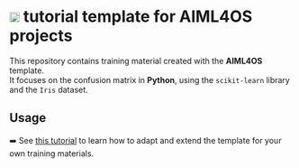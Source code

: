 # <img height="18" width="18" src="https://cdn.simpleicons.org/python/00ccff99" /> tutorial template for AIML4OS projects

This repository contains training material created with the **AIML4OS** template.  
It focuses on the confusion matrix in **Python**, using the `scikit-learn` library and the `Iris` dataset.  

## Usage

➡️ See [this tutorial](https://inseefrlab.github.io/formation-starting-pack/) to learn how to adapt and extend the template for your own training materials.

